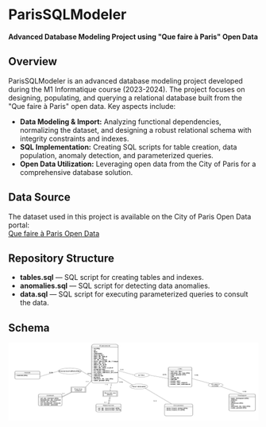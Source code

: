 # ParisSQLModeler

**Advanced Database Modeling Project using "Que faire à Paris" Open Data**

## Overview

ParisSQLModeler is an advanced database modeling project developed during the M1 Informatique course (2023-2024). The project focuses on designing, populating, and querying a relational database built from the "Que faire à Paris" open data. Key aspects include:
- **Data Modeling & Import:** Analyzing functional dependencies, normalizing the dataset, and designing a robust relational schema with integrity constraints and indexes.
- **SQL Implementation:** Creating SQL scripts for table creation, data population, anomaly detection, and parameterized queries.
- **Open Data Utilization:** Leveraging open data from the City of Paris for a comprehensive database solution.

## Data Source

The dataset used in this project is available on the City of Paris Open Data portal:  
[Que faire à Paris Open Data](https://opendata.paris.fr/explore/dataset/que-faire-a-paris-/)

## Repository Structure

- **tables.sql** — SQL script for creating tables and indexes.
- **anomalies.sql** — SQL script for detecting data anomalies.
- **data.sql** — SQL script for executing parameterized queries to consult the data.

## Schema
![Schema Diagram](schema.png)